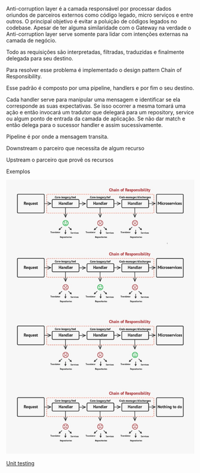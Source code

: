 
Anti-corruption layer é a camada responsável por processar dados oriundos de parceiros externos como código legado, micro serviços e entre outros.
O principal objetivo é evitar a poluição de códigos legados no codebase.
Apesar de ter alguma similaridade com o Gateway na verdade o Anti-corruption layer serve somente para lidar com intenções externas na camada de negócio.   

Todo as requisições são interpretadas, filtradas, traduzidas e finalmente delegada para seu destino.  

Para resolver esse problema é implementado o design pattern Chain of Responsibility.  

Esse padrão é composto por uma pipeline, handlers e por fim o seu destino.  

Cada handler serve para manipular uma mensagem e identificar se ela corresponde as suas expectativas. Se isso ocorrer a mesma tomará uma ação e então invocará um tradutor que delegará para um repository, service ou algum ponto de entrada da camada de aplicação. 
Se não dar match e então delega para o sucessor handler e assim sucessivamente.  

Pipeline é por onde a mensagem transita.  

Downstream o parceiro que necessita de algum recurso

Upstream o parceiro que provê os recursos  

Exemplos

![Image](../../assets/chain_responsability.jpg?raw=true)

[Unit testing](../../tests/AntiCorruptionLayer)
